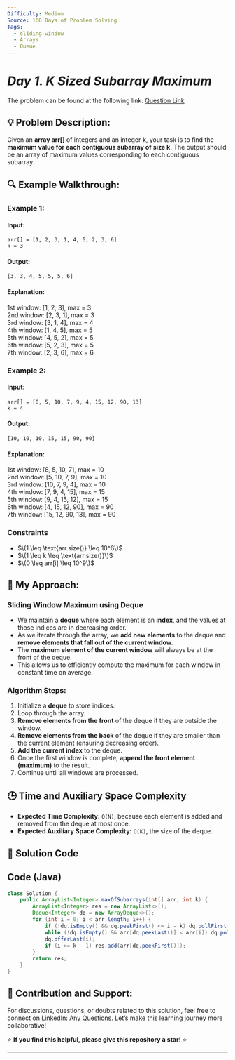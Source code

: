 ```yaml
---
Difficulty: Medium
Source: 160 Days of Problem Solving
Tags:
  - sliding-window
  - Arrays
  - Queue
---
```


#  _Day 1. K Sized Subarray Maximum_ 

The problem can be found at the following link: [Question Link](https://www.geeksforgeeks.org/batch/gfg-160-problems/track/queue-and-deque-gfg-160/problem/maximum-of-all-subarrays-of-size-k3101)

## 💡 **Problem Description:**

Given an **array arr[]** of integers and an integer **k**, your task is to find the **maximum value for each contiguous subarray of size k**. The output should be an array of maximum values corresponding to each contiguous subarray.

## 🔍 **Example Walkthrough:**

### **Example 1:**

#### **Input:**

`arr[] = [1, 2, 3, 1, 4, 5, 2, 3, 6]`  
`k = 3`

#### **Output:**

`[3, 3, 4, 5, 5, 5, 6]`

#### **Explanation:**

1st window: [1, 2, 3], max = 3  
2nd window: [2, 3, 1], max = 3  
3rd window: [3, 1, 4], max = 4  
4th window: [1, 4, 5], max = 5  
5th window: [4, 5, 2], max = 5  
6th window: [5, 2, 3], max = 5  
7th window: [2, 3, 6], max = 6

### **Example 2:**

#### **Input:**

`arr[] = [8, 5, 10, 7, 9, 4, 15, 12, 90, 13]`  
`k = 4`

#### **Output:**

`[10, 10, 10, 15, 15, 90, 90]`

#### **Explanation:**

1st window: [8, 5, 10, 7], max = 10  
2nd window: [5, 10, 7, 9], max = 10  
3rd window: [10, 7, 9, 4], max = 10  
4th window: [7, 9, 4, 15], max = 15  
5th window: [9, 4, 15, 12], max = 15  
6th window: [4, 15, 12, 90], max = 90  
7th window: [15, 12, 90, 13], max = 90

### **Constraints**

- $\(1 \leq \text{arr.size()} \leq 10^6\)$
- $\(1 \leq k \leq \text{arr.size()}\)$
- $\(0 \leq arr[i] \leq 10^9\)$

## 🎯 **My Approach:**

### **Sliding Window Maximum using Deque**

- We maintain a **deque** where each element is an **index**, and the values at those indices are in decreasing order.
- As we iterate through the array, we **add new elements** to the deque and **remove elements that fall out of the current window.**
- The **maximum element of the current window** will always be at the front of the deque.
- This allows us to efficiently compute the maximum for each window in constant time on average.

### **Algorithm Steps:**

1. Initialize a **deque** to store indices.
2. Loop through the array.
3. **Remove elements from the front** of the deque if they are outside the window.
4. **Remove elements from the back** of the deque if they are smaller than the current element (ensuring decreasing order).
5. **Add the current index** to the deque.
6. Once the first window is complete, **append the front element (maximum)** to the result.
7. Continue until all windows are processed.

## 🕒 **Time and Auxiliary Space Complexity**

- **Expected Time Complexity:** `O(N)`, because each element is added and removed from the deque at most once.
- **Expected Auxiliary Space Complexity:** `O(K)`, the size of the deque.

## 📝 **Solution Code**

## **Code (Java)**

```java
class Solution {
    public ArrayList<Integer> maxOfSubarrays(int[] arr, int k) {
        ArrayList<Integer> res = new ArrayList<>();
        Deque<Integer> dq = new ArrayDeque<>();
        for (int i = 0; i < arr.length; i++) {
            if (!dq.isEmpty() && dq.peekFirst() <= i - k) dq.pollFirst();
            while (!dq.isEmpty() && arr[dq.peekLast()] < arr[i]) dq.pollLast();
            dq.offerLast(i);
            if (i >= k - 1) res.add(arr[dq.peekFirst()]);
        }
        return res;
    }
}
```

## 🎯 **Contribution and Support:**

For discussions, questions, or doubts related to this solution, feel free to connect on LinkedIn: [Any Questions](https://www.linkedin.com/in/sanjana-yada007). Let’s make this learning journey more collaborative!

⭐ **If you find this helpful, please give this repository a star!** ⭐

---
